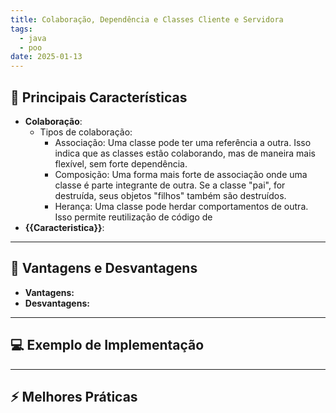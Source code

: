 ```yaml
---
title: Colaboração, Dependência e Classes Cliente e Servidora
tags:
  - java
  - poo
date: 2025-01-13
---
```


## 📝 Principais Características

- **Colaboração**:
	- Tipos de colaboração:
		- Associação: Uma classe pode ter uma referência a outra. Isso indica que as classes estão colaborando, mas de maneira mais flexível, sem forte dependência.
		- Composição:
			Uma forma mais forte de associação onde uma classe é parte integrante de outra. Se a classe "pai", for destruída, seus objetos "filhos" também são destruídos.
		- Herança:
			Uma classe pode herdar comportamentos de outra. Isso permite reutilização de código de
- **{{Caracteristica}}**:

---

## 🧩 Vantagens e Desvantagens

- **Vantagens:**
- **Desvantagens:**

---

## 💻 Exemplo de Implementação

---

## ⚡ Melhores Práticas
